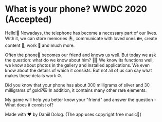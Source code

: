 # What is your phone? WWDC 2020 (Accepted)
Hello!👋 Nowadays, the telephone has become a necessary part of our lives. With it, we can store memories 🏝, 
communicate with loved ones 👪, create content 🎨, work 💼 and much more. 

Often the phone📱 becomes our friend and knows us well. But today we ask the question: what do we know about 
him? 🤷‍♂️ We know its functions well, we know about photos in the gallery and installed applications. We even 
know about the details of which it consists. But not all of us can say what makes these details work ⚙️.

Did you know that your phone has about 300 milligrams of silver and 30 milligrams of gold?🙀 In addition, 
it contains many other rare elements.
 
My game will help you better know your "friend" and answer the question - What does it consist of?
 
Made with ❤️ by Daniil Dolog.
(The app uses copyright free music🎵)
